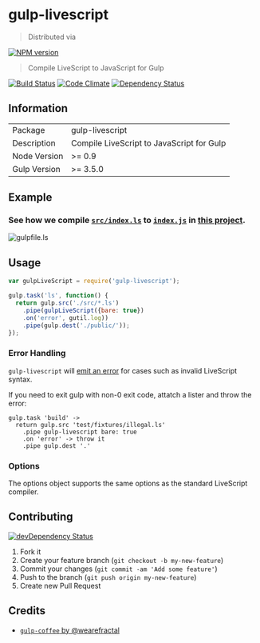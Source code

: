# gulp-livescript
> Distributed via

[![NPM version](https://badge.fury.io/js/gulp-livescript.png)](http://badge.fury.io/js/gulp-livescript)

> Compile LiveScript to JavaScript for Gulp

[![Build Status](https://secure.travis-ci.org/tomchentw/gulp-livescript.png)](http://travis-ci.org/tomchentw/gulp-livescript) [![Code Climate](https://codeclimate.com/github/tomchentw/gulp-livescript.png)](https://codeclimate.com/github/tomchentw/gulp-livescript) [![Dependency Status](https://gemnasium.com/tomchentw/gulp-livescript.png)](https://gemnasium.com/tomchentw/gulp-livescript)


## Information

<table>
<tr> 
<td>Package</td><td>gulp-livescript</td>
</tr>
<tr>
<td>Description</td>
<td>Compile LiveScript to JavaScript for Gulp</td>
</tr>
<tr>
<td>Node Version</td>
<td>>= 0.9</td>
</tr>
<tr>
<td>Gulp Version</td>
<td>>= 3.5.0</td>
</tr>
</table>


## Example

### See how we compile [`src/index.ls`](https://github.com/tomchentw/gulp-livescript/blob/master/src/index.ls) to [`index.js`](https://github.com/tomchentw/gulp-livescript/blob/master/index.js) in [this project](https://github.com/tomchentw/gulp-livescript/blob/master/gulpfile.ls).

![`gulpfile.ls`](https://f.cloud.github.com/assets/922234/2353915/093164d2-a5ae-11e3-8016-d1191004acb2.png)


## Usage

```javascript
var gulpLiveScript = require('gulp-livescript');

gulp.task('ls', function() {
  return gulp.src('./src/*.ls')
    .pipe(gulpLiveScript({bare: true})
    .on('error', gutil.log))
    .pipe(gulp.dest('./public/'));
});
```


### Error Handling

`gulp-livescript` will [emit an error](https://github.com/tomchentw/gulp-livescript/blob/master/test/main.ls#L45) for cases such as invalid LiveScript syntax.

If you need to exit gulp with non-0 exit code, attatch a lister and throw the error:

```livescript
gulp.task 'build' ->
  return gulp.src 'test/fixtures/illegal.ls'
    .pipe gulp-livescript bare: true
    .on 'error' -> throw it
    .pipe gulp.dest '.'
```


### Options

The options object supports the same options as the standard LiveScript compiler.


## Contributing

[![devDependency Status](https://david-dm.org/tomchentw/gulp-livescript/dev-status.png?branch=master)](https://david-dm.org/tomchentw/gulp-livescript#info=devDependencies)

1. Fork it
2. Create your feature branch (`git checkout -b my-new-feature`)
3. Commit your changes (`git commit -am 'Add some feature'`)
4. Push to the branch (`git push origin my-new-feature`)
5. Create new Pull Request


## Credits

* [`gulp-coffee` by @wearefractal](https://github.com/wearefractal/gulp-coffee)
